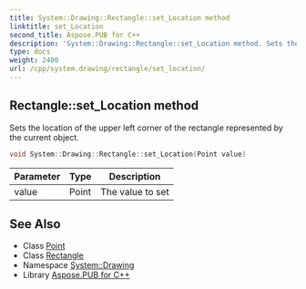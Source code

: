 ```yaml
---
title: System::Drawing::Rectangle::set_Location method
linktitle: set_Location
second_title: Aspose.PUB for C++
description: 'System::Drawing::Rectangle::set_Location method. Sets the location of the upper left corner of the rectangle represented by the current object in C++.'
type: docs
weight: 2400
url: /cpp/system.drawing/rectangle/set_location/
---
```

## Rectangle::set_Location method


Sets the location of the upper left corner of the rectangle represented by the current object.

```cpp
void System::Drawing::Rectangle::set_Location(Point value)
```


| Parameter | Type | Description |
| --- | --- | --- |
| value | Point | The value to set |

## See Also

* Class [Point](../../point/)
* Class [Rectangle](../)
* Namespace [System::Drawing](../../)
* Library [Aspose.PUB for C++](../../../)
